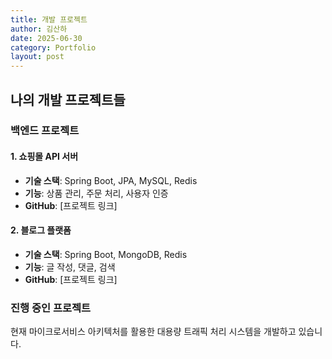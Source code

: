 ```yaml
---
title: 개발 프로젝트
author: 김산하
date: 2025-06-30
category: Portfolio
layout: post
---
```


## 나의 개발 프로젝트들

### 백엔드 프로젝트

#### 1. 쇼핑몰 API 서버
- **기술 스택**: Spring Boot, JPA, MySQL, Redis
- **기능**: 상품 관리, 주문 처리, 사용자 인증
- **GitHub**: [프로젝트 링크]

#### 2. 블로그 플랫폼
- **기술 스택**: Spring Boot, MongoDB, Redis
- **기능**: 글 작성, 댓글, 검색
- **GitHub**: [프로젝트 링크]

### 진행 중인 프로젝트

현재 마이크로서비스 아키텍처를 활용한 대용량 트래픽 처리 시스템을 개발하고 있습니다.
